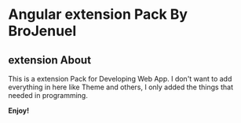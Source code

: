 # Angular extension Pack By BroJenuel

## extension About

This is a extension Pack for Developing Web App. I don't want to add everything in here like Theme and others, I only added the things that needed in programming.

**Enjoy!**
